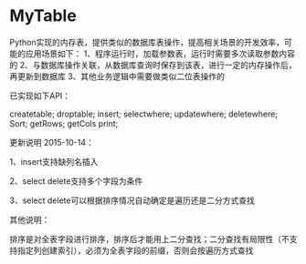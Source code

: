 # MyTable
Python实现的内存表，提供类似的数据库表操作，提高相关场景的开发效率，可能的应用场景如下：
1、程序运行时，加载参数表，运行时需要多次读取参数内容的
2、与数据库操作关联，从数据库查询时保存到该表，进行一定的内存操作后，再更新到数据库
3、其他业务逻辑中需要做类似二位表操作的

已实现如下API：</p>
createtable;
droptable;
insert;
selectwhere;
updatewhere;
deletewhere;
Sort;
getRows;
getCols
print;

更新说明 2015-10-14：</p>
1、insert支持缺列名插入</p>
2、select delete支持多个字段为条件</p>
3、select delete可以根据排序情况自动确定是遍历还是二分方式查找</p>


其他说明：</p>
排序是对全表字段进行排序，排序后才能用上二分查找；二分查找有局限性（不支持指定列创建索引），必须为全表字段的前缀，否则会按遍历方式查找</p>
